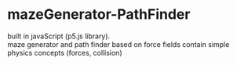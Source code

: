 # mazeGenerator-PathFinder
built in javaScript (p5.js library).<br>
maze generator and path finder based on force fields contain simple physics concepts (forces, collision)
